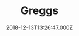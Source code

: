 ---
date: 2018-12-13T13:26:47.000Z
title: Greggs
latitude: 52.03845871640978
longitude: 0.7297656444440646
category: checkin
---
